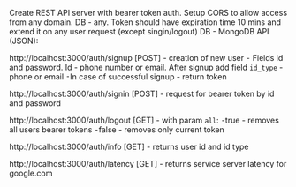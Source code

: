 Create REST API server with bearer token auth. Setup CORS to allow access from any domain. DB - any.
Token should have expiration time 10 mins and extend it on any user request (except singin/logout)
DB - MongoDB
API (JSON):

http://localhost:3000/auth/signup [POST] - creation of new user
⁃ Fields id and password. Id - phone number or email. After signup add field `id_type` - phone or email
⁃In case of successful signup - return token 

http://localhost:3000/auth/signin [POST] - request for bearer token by id and password 

http://localhost:3000/auth/logout [GET] - with param `all`: 
⁃true - removes all users bearer tokens
⁃false - removes only current token

http://localhost:3000/auth/info [GET] - returns user id and id type

http://localhost:3000/auth/latency [GET] - returns service server latency for google.com 